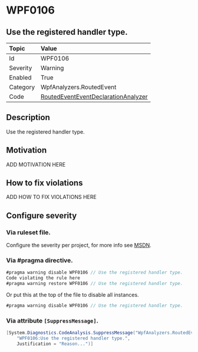# WPF0106
## Use the registered handler type.

| Topic    | Value
| :--      | :--
| Id       | WPF0106
| Severity | Warning
| Enabled  | True
| Category | WpfAnalyzers.RoutedEvent
| Code     | [RoutedEventEventDeclarationAnalyzer](https://github.com/DotNetAnalyzers/WpfAnalyzers/blob/master/WpfAnalyzers/Analyzers/RoutedEventEventDeclarationAnalyzer.cs)

## Description

Use the registered handler type.

## Motivation

ADD MOTIVATION HERE

## How to fix violations

ADD HOW TO FIX VIOLATIONS HERE

<!-- start generated config severity -->
## Configure severity

### Via ruleset file.

Configure the severity per project, for more info see [MSDN](https://msdn.microsoft.com/en-us/library/dd264949.aspx).

### Via #pragma directive.
```C#
#pragma warning disable WPF0106 // Use the registered handler type.
Code violating the rule here
#pragma warning restore WPF0106 // Use the registered handler type.
```

Or put this at the top of the file to disable all instances.
```C#
#pragma warning disable WPF0106 // Use the registered handler type.
```

### Via attribute `[SuppressMessage]`.

```C#
[System.Diagnostics.CodeAnalysis.SuppressMessage("WpfAnalyzers.RoutedEvent", 
    "WPF0106:Use the registered handler type.", 
    Justification = "Reason...")]
```
<!-- end generated config severity -->